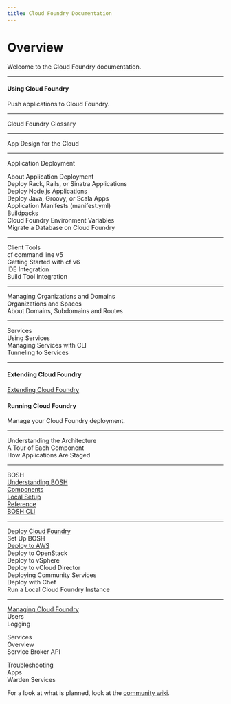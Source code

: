 ```yaml
---
title: Cloud Foundry Documentation
---
```

<h1>Overview</h1>
Welcome to the Cloud Foundry documentation.
<hr />

<div class="column-left">
  <div class="column-title">
      <h4>Using Cloud Foundry</h4>
  </div>
  <p>Push applications to Cloud Foundry.</p>

  <hr>
  <p>Cloud Foundry Glossary</p>

  <hr>
  <p>App Design for the Cloud</p>

  <hr>
  <p>Application Deployment<br>

  About Application Deployment<br>
  Deploy Rack, Rails, or Sinatra Applications<br>
  Deploy Node.js Applications<br>
  Deploy Java, Groovy, or Scala Apps<br>
  Application Manifests (manifest.yml)<br>
  Buildpacks<br>
  Cloud Foundry Environment Variables</br>
  Migrate a Database on Cloud Foundry</br>

  </p>
  <hr>

  <p>Client Tools<br>
  cf command line v5<br>
  Getting Started with cf v6<br>
  IDE Integration<br>
  Build Tool Integration
  </p>

  <hr>
  <p>Managing Organizations and Domains<br>
  Organizations and Spaces<br>
  About Domains, Subdomains and Routes<br>


  <hr>
  <p>Services<br>
  Using Services</br>
  Managing Services with CLI</br>
  Tunneling to Services
  </p>

  <hr>

</div>

<div class="column-middle">
  <div class="column-title">
    <h4>Extending Cloud Foundry</h4>
  </div>
  <p>
    <a href="extending/index.html">Extending Cloud Foundry</a>
  </p>
</div>


<div class="column-right">
  <div class="column-title">
      <h4>Running Cloud Foundry</h4>
  </div>
  <p>Manage your Cloud Foundry deployment.</p>

  <hr>

  <p>
  Understanding the Architecture<br>
  A Tour of Each Component<br>
  How Applications Are Staged</p>

  <hr>

  <p>BOSH<br>
  <a href="/bosh/">Understanding BOSH</a><br>
  <a href="/bosh/components/index.html">Components</a><br>
  <a href="/bosh/setup/index.html">Local Setup</a><br>
  <a href="/bosh/reference/index.html">Reference</a><br>
  <a href="/bosh/reference/bosh-cli.html">BOSH CLI</a><br>

  </p>

  <hr>

  <p>
  <a href="/deploying/">Deploy Cloud Foundry</a><br>
  Set Up BOSH<br>
  <a href="/deploying/ec2/index.html">Deploy to AWS</a><br>
  Deploy to OpenStack<br>
  Deploy to vSphere<br>
  Deploy to vCloud Director<br>
  Deploying Community Services<br>
  Deploy with Chef<br>
  Run a Local Cloud Foundry Instance
  </p>

  <hr>

  <p>
  <a href="/running/">Managing Cloud Foundry</a><br>
  Users<br>
  Logging
  </p>

  <p>
  Services<br>
  Overview<br>
  Service Broker API<br>

  </p>

  <p>
  Troubleshooting<br>
  Apps<br>
  Warden Services
  </p>

</div>

For a look at what is planned, look at the
[community wiki](https://github.com/cloudfoundry-community/cf-docs-contrib/wiki).
